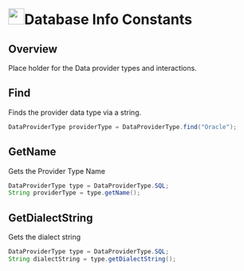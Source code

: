 # <img src="resources/jmaqslogo.jpg" height="32" width="32">Database Info Constants

## Overview
Place holder for the Data provider types and interactions.

## Find
Finds the provider data type via a string.
```java
DataProviderType providerType = DataProviderType.find("Oracle");
```

## GetName
Gets the Provider Type Name
```java
DataProviderType type = DataProviderType.SQL;
String providerType = type.getName();
```

## GetDialectString
Gets the dialect string
```java
DataProviderType type = DataProviderType.SQL;
String dialectString = type.getDialectString();
```